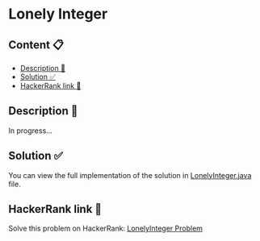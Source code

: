 # Lonely Integer

## Content 📋
- [Description 📃](#description-)
- [Solution ✅](#solution-)
- [HackerRank link 🔗](#hackerrank-link-)

## Description 📃
In progress...

## Solution ✅
You can view the full implementation of the solution in [LonelyInteger.java](LonelyInteger.java) file.

## HackerRank link 🔗
Solve this problem on HackerRank: [LonelyInteger Problem](https://www.hackerrank.com/challenges/lonely-integer/problem)